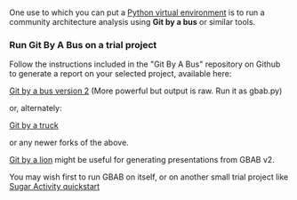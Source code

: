 # 

One use to which you can put a [Python virtual environment](python-environments) is to run a community architecture 
analysis using **Git by a bus** or similar tools.

### Run Git By A Bus on a trial project

Follow the instructions included in the "Git By A Bus" repository on Github
to generate a report on your selected project, available here:

[Git by a bus version 2](https://github.com/tomheon/git_by_a_bus/tree/v2) (More powerful but output is raw. Run it as gbab.py)

or, alternately:

[Git by a truck](https://github.com/ryansb/gitbyatruck)

or any newer forks of the above.

[Git by a lion](https://github.com/liam-middlebrook/git_by_a_lion) might be 
useful for generating presentations from GBAB v2.

You may wish first to run GBAB on itself, or on another small trial project
like 
[Sugar Activity quickstart](https://github.com/FOSSRIT/sugar-quickstart)

